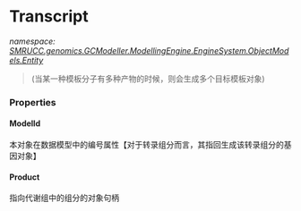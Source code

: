 ﻿# Transcript
_namespace: [SMRUCC.genomics.GCModeller.ModellingEngine.EngineSystem.ObjectModels.Entity](./index.md)_



> (当某一种模板分子有多种产物的时候，则会生成多个目标模板对象)



### Properties

#### ModelId
本对象在数据模型中的编号属性【对于转录组分而言，其指回生成该转录组分的基因对象】
#### Product
指向代谢组中的组分的对象句柄
